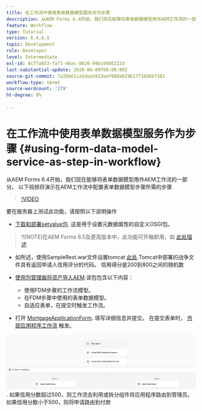 ```yaml
---
title: 在工作流中使用表单数据模型服务作为步骤
description: 从AEM Forms 6.4开始，我们现在能够将表单数据模型用作AEM工作流的一部分。 以下视频将演示在AEM工作流中配置表单数据模型步骤所需的步骤。
feature: Workflow
type: Tutorial
version: 6.4,6.5
topic: Development
role: Developer
level: Intermediate
exl-id: 0c77a853-fa71-46ac-8626-99bc69d6222d
last-substantial-update: 2020-06-09T00:00:00Z
source-git-commit: 7a2bb61ca1dea1013eef088a629b17718dbbf381
workflow-type: tm+mt
source-wordcount: '279'
ht-degree: 0%

---
```


# 在工作流中使用表单数据模型服务作为步骤 {#using-form-data-model-service-as-step-in-workflow}

从AEM Forms 6.4开始，我们现在能够将表单数据模型用作AEM工作流的一部分。 以下视频将演示在AEM工作流中配置表单数据模型步骤所需的步骤


>[!VIDEO](https://video.tv.adobe.com/v/21719/?quality=9&learn=on)

要在服务器上测试此功能，请按照以下说明操作
* [下载和部署setvalue包](/help/forms/assets/common-osgi-bundles/SetValueApp.core-1.0-SNAPSHOT.jar). 这是用于设置元数据属性的自定义OSGI包。
>!![NOTE]在AEM Forms 6.5及更高版本中，此功能可开箱即用，如 [此处描述](form-data-model-service-as-step-in-aem65-workflow-video-use.md)

* 如所述，使用SampleRest.war文件设置tomcat [此处](https://experienceleague.adobe.com/docs/experience-manager-learn/forms/ic-print-channel-tutorial/introduction.html).Tomcat中部署的战争文件具有返回申请人信用评分的代码。 信用得分是200到800之间的随机数

* [使用包管理器将资产导入AEM](assets/invoke-fdm-as-service-step.zip).该包包含以下内容：

   * 使用FDM步骤的工作流模型。
   * 在FDM步骤中使用的表单数据模型。
   * 自适应表单，在提交时触发工作流。
* 打开 [MortgageApplicationForm](http://localhost:4502/content/dam/formsanddocuments/loanapplication/jcr:content?wcmmode=disabled). 填写详细信息并提交。 在提交表单时， [外部应用程序工作流](http://http://localhost:4502/editor.html/conf/global/settings/workflow/models/LoanApplication2.html) 触发。

![ workflow ](assets/fdm-as-service-step-workflow.PNG).
如果信用分数超过500，则工作流会利用或拆分组件将应用程序路由到管理员。 如果信用分数小于500，则将申请路由到付款
